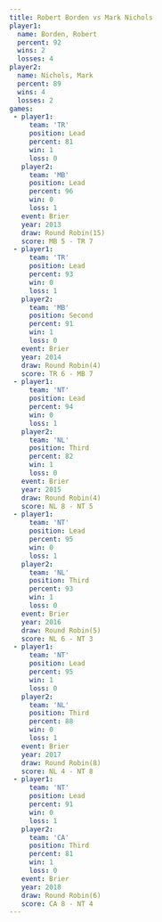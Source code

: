 ```yaml
---
title: Robert Borden vs Mark Nichols
player1:              
  name: Borden, Robert
  percent: 92         
  wins: 2             
  losses: 4           
player2:              
  name: Nichols, Mark 
  percent: 89         
  wins: 4             
  losses: 2           
games:
 - player1:        
     team: 'TR'    
     position: Lead
     percent: 81   
     win: 1        
     loss: 0       
   player2:        
     team: 'MB'    
     position: Lead
     percent: 96   
     win: 0        
     loss: 1       
   event: Brier         
   year: 2013           
   draw: Round Robin(15)
   score: MB 5 - TR 7   
 - player1:        
     team: 'TR'    
     position: Lead
     percent: 93   
     win: 0        
     loss: 1       
   player2:          
     team: 'MB'      
     position: Second
     percent: 91     
     win: 1          
     loss: 0         
   event: Brier        
   year: 2014          
   draw: Round Robin(4)
   score: TR 6 - MB 7  
 - player1:        
     team: 'NT'    
     position: Lead
     percent: 94   
     win: 0        
     loss: 1       
   player2:         
     team: 'NL'     
     position: Third
     percent: 82    
     win: 1         
     loss: 0        
   event: Brier        
   year: 2015          
   draw: Round Robin(4)
   score: NL 8 - NT 5  
 - player1:        
     team: 'NT'    
     position: Lead
     percent: 95   
     win: 0        
     loss: 1       
   player2:         
     team: 'NL'     
     position: Third
     percent: 93    
     win: 1         
     loss: 0        
   event: Brier        
   year: 2016          
   draw: Round Robin(5)
   score: NL 6 - NT 3  
 - player1:        
     team: 'NT'    
     position: Lead
     percent: 95   
     win: 1        
     loss: 0       
   player2:         
     team: 'NL'     
     position: Third
     percent: 88    
     win: 0         
     loss: 1        
   event: Brier        
   year: 2017          
   draw: Round Robin(8)
   score: NL 4 - NT 8  
 - player1:        
     team: 'NT'    
     position: Lead
     percent: 91   
     win: 0        
     loss: 1       
   player2:         
     team: 'CA'     
     position: Third
     percent: 81    
     win: 1         
     loss: 0        
   event: Brier        
   year: 2018          
   draw: Round Robin(6)
   score: CA 8 - NT 4  
---
```


